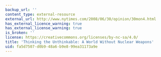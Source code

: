 ```yaml
---
backup_url: ''
content_type: external-resource
external_url: http://www.nytimes.com/2008/06/30/opinion/30mon4.html
has_external_licence_warning: true
has_external_license_warning: true
is_broken: ''
license: https://creativecommons.org/licenses/by-nc-sa/4.0/
title: 'Thinking the Unthinkable: A World Without Nuclear Weapons'
uid: fa5d7507-d0b9-48a6-b9e8-99ea31173a9e
---
```


